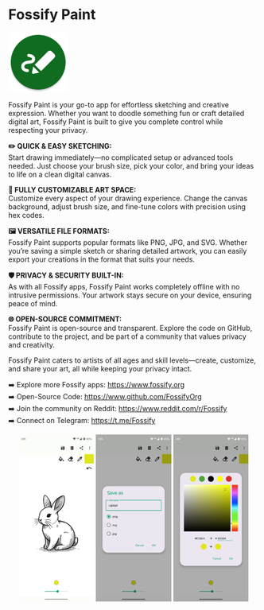 # Fossify Paint

<img alt="Logo" src="graphics/icon.webp" width="120" />

Fossify Paint is your go-to app for effortless sketching and creative expression. Whether you want
to doodle something fun or craft detailed digital art, Fossify Paint is built to give you complete
control while respecting your privacy.

**✏️ QUICK & EASY SKETCHING:**  
Start drawing immediately—no complicated setup or advanced tools needed. Just choose your brush
size, pick your color, and bring your ideas to life on a clean digital canvas.

**🎨 FULLY CUSTOMIZABLE ART SPACE:**  
Customize every aspect of your drawing experience. Change the canvas background, adjust brush size,
and fine-tune colors with precision using hex codes.

**🖼️ VERSATILE FILE FORMATS:**  
Fossify Paint supports popular formats like PNG, JPG, and SVG. Whether you’re saving a simple sketch
or sharing detailed artwork, you can easily export your creations in the format that suits your
needs.

**🛡️ PRIVACY & SECURITY BUILT-IN:**  
As with all Fossify apps, Fossify Paint works completely offline with no intrusive permissions. Your
artwork stays secure on your device, ensuring peace of mind.

**🌐 OPEN-SOURCE COMMITMENT:**  
Fossify Paint is open-source and transparent. Explore the code on GitHub, contribute to the project,
and be part of a community that values privacy and creativity.

Fossify Paint caters to artists of all ages and skill levels—create, customize, and share your
art, all while keeping your privacy intact.

➡️ Explore more Fossify apps: https://www.fossify.org<br>
➡️ Open-Source Code: https://www.github.com/FossifyOrg<br>
➡️ Join the community on Reddit: https://www.reddit.com/r/Fossify<br>
➡️ Connect on Telegram: https://t.me/Fossify

<div align="center">
<img alt="App image" src="fastlane/metadata/android/en-US/images/phoneScreenshots/1_en-US.png" width="30%">
<img alt="App image" src="fastlane/metadata/android/en-US/images/phoneScreenshots/2_en-US.png" width="30%">
<img alt="App image" src="fastlane/metadata/android/en-US/images/phoneScreenshots/3_en-US.png" width="30%">
</div>
